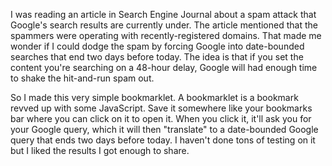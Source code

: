 I was reading an article in Search Engine Journal about a spam attack that Google's search results are currently under. The article mentioned that the spammers were operating with recently-registered domains. That made me wonder if I could dodge the spam by forcing Google into date-bounded searches that end two days before today. The idea is that if you set the content you're searching on a 48-hour delay, Google will had enough time to shake the hit-and-run spam out. 

So I made this very simple bookmarklet. A bookmarklet is a bookmark revved up with some JavaScript. Save it somewhere like your bookmarks bar where you can click on it to open it. When you click it, it'll ask you for your Google query, which it will then "translate" to a date-bounded Google query that ends two days before today. I haven't done tons of testing on it but I liked the results I got enough to share. 



